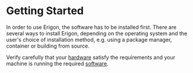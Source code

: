 # Getting Started

In order to use Erigon, the software has to be installed first. There are several ways to install Erigon, depending on the operating system and the user's choice of installation method, e.g. using a package manager, container or building from source.

Verify carefully that your [hardware](hw-requirements.md) satisfy the requirements and your machine is running the required [software](sw-requirements.md).
